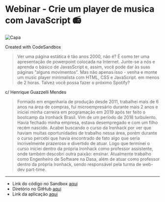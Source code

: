 # Webinar - Crie um player de musica com JavaScript 📻
![Capa](./prints/playerJS001.png)

Created with CodeSandbox

> Ver uma página estática é tão anos 2000, não é? É como ter uma apresentação de powerpoint colocada na Internet. Junte-se a nós e aprenda o básico de JavasScript e, assim, você pode dar às suas páginas "alguns movimentos". Mas não apenas isso - venha e monte um music player minimalista com HTML, CSS e JavaScript. em menos de 2 horas. Talvez você possa fazer o próximo Spotify?

c/  Henrique Guazzelli Mendes
> Formado em engenharia de produção desde 2011, trabalhei mais de 6 anos na área de compras, fui microempresário durante mais 2 anos e iniciei minha carreira em programação em 2019 após ter feito o bootcamp da Ironhack Brasil.
Vim de um período de 2018 turbulento. Havia fechado minha empresa, estava desempregado e com um filho recém nascido. Acabei buscando o curso da Ironhack por ver que haviam muitas oportunidades de trabalho nessa área, porém durante o curso percebi que havia encontrado de fato algo que seria incrivelmente prazeroso e divertido de atuar. Logo que terminei o curso iniciei dentro da própria Ironhack como professor assistente, onde também descobri outra paixão: ensinar.
Atualmente trabalho como Engenheiro de Software na Dasa, além de atuar como professor dentro da própria Ironhack, sendo responsável pela turma de web-dev part-time.

---

- Link do código no Sandbox [aqui](https://codesandbox.io/s/webinar-music-player-js-starter-code-h1f0q?file=/src/index.js)
- Diretório no GitHub [aqui](https://github.com/seralterego/ironhack-musicplayer)
- Link da aplicação [aqui](https://seralterego.github.io/ironhack-musicplayer/)
